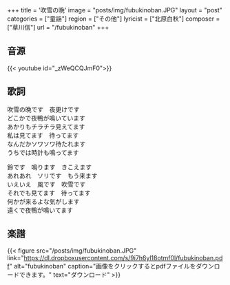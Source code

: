 +++
title = '吹雪の晩'
image = "posts/img/fubukinoban.JPG"
layout = "post"
categories = ["童謡"]
region = ["その他"]
lyricist = ["北原白秋"]
composer = ["草川信"]
url = "/fubukinoban"
+++

## 音源
{{< youtube id="_zWeQCQJmF0">}}

## 歌詞
吹雪の晩です　夜更けです  
どこかで夜鴨が鳴いています  
あかりもチラチラ見えてます  
私は見てます　待ってます  
なんだかソワソワ待たれます  
うちでは時計も鳴ってます  

鈴です　鳴ります　きこえます  
あれあれ　ソリです　もう来ます  
いえいえ　風です　吹雪です  
それでも見てます　待ってます  
何かが来るよな気がします  
遠くで夜鴨が鳴いてます

## 楽譜
{{< figure src="/posts/img/fubukinoban.JPG" link="https://dl.dropboxusercontent.com/s/9i7h6yl18otmf0l/fubukinoban.pdf" alt="fubukinoban" caption="画像をクリックするとpdfファイルをダウンロードできます。" text="ダウンロード" >}}